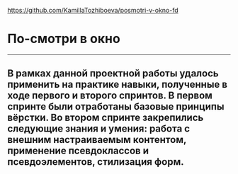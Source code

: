 https://github.com/KamillaTozhiboeva/posmotri-v-okno-fd

# **По-смотри в окно**
------ 
## В рамках данной проектной работы удалось применить на практике навыки, полученные в ходе первого и второго спринтов. В первом спринте были отработаны базовые принципы вёрстки.  Во втором спринте закрепились следующие знания и умения: работа с внешним настраиваемым контентом, применение псевдоклассов и псевдоэлементов, стилизация форм.
